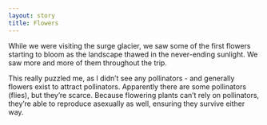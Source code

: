 ```yaml
---
layout: story
title: Flowers
---
```

While we were visiting the surge glacier, we saw some of the first flowers starting to bloom as the landscape thawed in the never-ending sunlight. We saw more and more of them throughout the trip.

This really puzzled me, as I didn’t see any pollinators - and generally flowers exist to attract pollinators. Apparently there are some pollinators (flies), but they’re scarce. Because flowering plants can’t rely on pollinators, they’re able to reproduce asexually as well, ensuring they survive either way.
